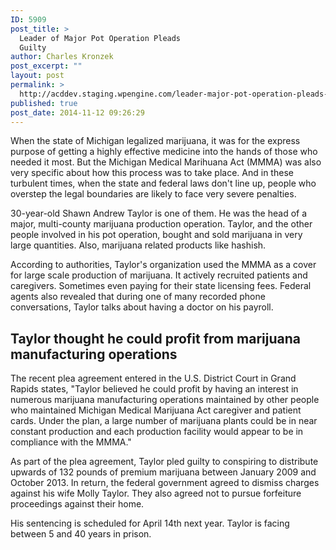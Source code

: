 ```yaml
---
ID: 5909
post_title: >
  Leader of Major Pot Operation Pleads
  Guilty
author: Charles Kronzek
post_excerpt: ""
layout: post
permalink: >
  http://acddev.staging.wpengine.com/leader-major-pot-operation-pleads-guilty.html
published: true
post_date: 2014-11-12 09:26:29
---
```

When the state of Michigan legalized marijuana, it was for the express purpose of getting a highly effective medicine into the hands of those who needed it most. But the Michigan Medical Marihuana Act (MMMA) was also very specific about how this process was to take place. And in these turbulent times, when the state and federal laws don't line up, people who overstep the legal boundaries are likely to face very severe penalties.

30-year-old Shawn Andrew Taylor is one of them. He was the head of a major, multi-county marijuana production operation. Taylor, and the other people involved in his pot operation, bought and sold marijuana in very large quantities. Also, marijuana related products like hashish.<!--more-->

According to authorities, Taylor's organization used the MMMA as a cover for large scale production of marijuana. It actively recruited patients and caregivers. Sometimes even paying for their state licensing fees. Federal agents also revealed that during one of many recorded phone conversations, Taylor talks about having a doctor on his payroll.

<h2>Taylor thought he could profit from marijuana manufacturing operations</h2>

The recent plea agreement entered in the U.S. District Court in Grand Rapids states, "Taylor believed he could profit by having an interest in numerous marijuana manufacturing operations maintained by other people who maintained Michigan Medical Marijuana Act caregiver and patient cards. Under the plan, a large number of marijuana plants could be in near constant production and each production facility would appear to be in compliance with the MMMA."

As part of the plea agreement, Taylor pled guilty to conspiring to distribute upwards of 132 pounds of premium marijuana between January 2009 and October 2013. In return, the federal government agreed to dismiss charges against his wife Molly Taylor. They also agreed not to pursue forfeiture proceedings against their home.

His sentencing is scheduled for April 14th next year. Taylor is facing between 5 and 40 years in prison.